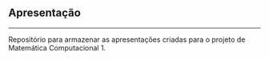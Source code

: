 ## Apresentação

<hr>

Repositório para armazenar as apresentações criadas para o projeto de Matemática Computacional 1.

